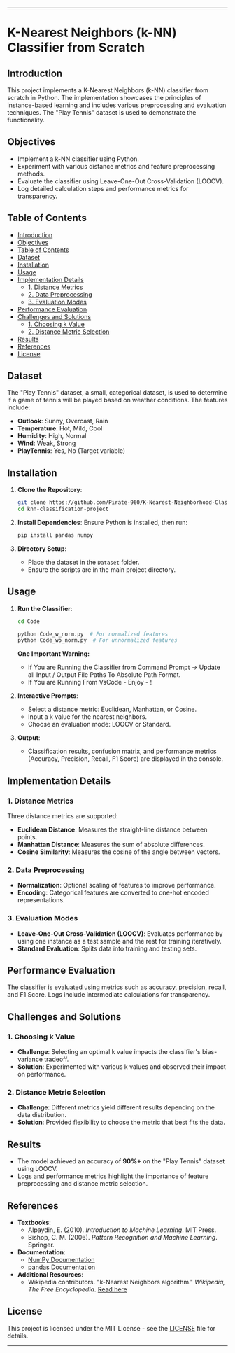 
---

# K-Nearest Neighbors (k-NN) Classifier from Scratch

## Introduction
This project implements a K-Nearest Neighbors (k-NN) classifier from scratch in Python. The implementation showcases the principles of instance-based learning and includes various preprocessing and evaluation techniques. The "Play Tennis" dataset is used to demonstrate the functionality.

## Objectives
- Implement a k-NN classifier using Python.
- Experiment with various distance metrics and feature preprocessing methods.
- Evaluate the classifier using Leave-One-Out Cross-Validation (LOOCV).
- Log detailed calculation steps and performance metrics for transparency.

## Table of Contents
- [Introduction](#introduction)
- [Objectives](#objectives)
- [Table of Contents](#table-of-contents)
- [Dataset](#dataset)
- [Installation](#installation)
- [Usage](#usage)
- [Implementation Details](#implementation-details)
  - [1. Distance Metrics](#1-distance-metrics)
  - [2. Data Preprocessing](#2-data-preprocessing)
  - [3. Evaluation Modes](#3-evaluation-modes)
- [Performance Evaluation](#performance-evaluation)
- [Challenges and Solutions](#challenges-and-solutions)
  - [1. Choosing k Value](#1-choosing-k-value)
  - [2. Distance Metric Selection](#2-distance-metric-selection)
- [Results](#results)
- [References](#references)
- [License](#license)

## Dataset
The "Play Tennis" dataset, a small, categorical dataset, is used to determine if a game of tennis will be played based on weather conditions. The features include:
- **Outlook**: Sunny, Overcast, Rain
- **Temperature**: Hot, Mild, Cool
- **Humidity**: High, Normal
- **Wind**: Weak, Strong
- **PlayTennis**: Yes, No (Target variable)

## Installation
1. **Clone the Repository**:
   ```bash
   git clone https://github.com/Pirate-960/K-Nearest-Neighborhood-Classifier
   cd knn-classification-project
   ```

2. **Install Dependencies**:
   Ensure Python is installed, then run:
   ```bash
   pip install pandas numpy
   ```

3. **Directory Setup**:
   - Place the dataset in the `Dataset` folder.
   - Ensure the scripts are in the main project directory.

## Usage
1. **Run the Classifier**:
   ```bash
   cd Code
   ```
   ```bash
   python Code_w_norm.py  # For normalized features
   python Code_wo_norm.py  # For unnormalized features
   ```

   **One Important Warning:**
   
   - If You are Running the Classifier from Command Prompt -> Update all Input / Output File Paths To Absolute Path Format.
   - If You are Running From VsCode - Enjoy - !
  
3. **Interactive Prompts**:
   - Select a distance metric: Euclidean, Manhattan, or Cosine.
   - Input a k value for the nearest neighbors.
   - Choose an evaluation mode: LOOCV or Standard.

4. **Output**:
   - Classification results, confusion matrix, and performance metrics (Accuracy, Precision, Recall, F1 Score) are displayed in the console.

## Implementation Details
### 1. Distance Metrics
Three distance metrics are supported:
- **Euclidean Distance**: Measures the straight-line distance between points.
- **Manhattan Distance**: Measures the sum of absolute differences.
- **Cosine Similarity**: Measures the cosine of the angle between vectors.

### 2. Data Preprocessing
- **Normalization**: Optional scaling of features to improve performance.
- **Encoding**: Categorical features are converted to one-hot encoded representations.

### 3. Evaluation Modes
- **Leave-One-Out Cross-Validation (LOOCV)**: Evaluates performance by using one instance as a test sample and the rest for training iteratively.
- **Standard Evaluation**: Splits data into training and testing sets.

## Performance Evaluation
The classifier is evaluated using metrics such as accuracy, precision, recall, and F1 Score. Logs include intermediate calculations for transparency.

## Challenges and Solutions
### 1. Choosing k Value
- **Challenge**: Selecting an optimal k value impacts the classifier's bias-variance tradeoff.
- **Solution**: Experimented with various k values and observed their impact on performance.

### 2. Distance Metric Selection
- **Challenge**: Different metrics yield different results depending on the data distribution.
- **Solution**: Provided flexibility to choose the metric that best fits the data.

## Results
- The model achieved an accuracy of **90%+** on the "Play Tennis" dataset using LOOCV.
- Logs and performance metrics highlight the importance of feature preprocessing and distance metric selection.

## References
- **Textbooks**:
  - Alpaydin, E. (2010). *Introduction to Machine Learning*. MIT Press.
  - Bishop, C. M. (2006). *Pattern Recognition and Machine Learning*. Springer.
- **Documentation**:
  - [NumPy Documentation](https://numpy.org/doc/)
  - [pandas Documentation](https://pandas.pydata.org/docs/)
- **Additional Resources**:
  - Wikipedia contributors. "k-Nearest Neighbors algorithm." *Wikipedia, The Free Encyclopedia*. [Read here](https://en.wikipedia.org/wiki/K-nearest_neighbors_algorithm)

## License
This project is licensed under the MIT License - see the [LICENSE](LICENSE) file for details.

---
